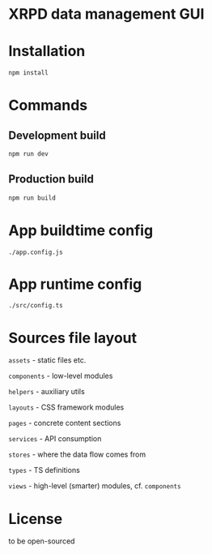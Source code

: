 XRPD data management GUI
==========

# Installation

```sh
npm install
```

# Commands

## Development build

```sh
npm run dev
```

## Production build

```sh
npm run build
```

# App buildtime config

`./app.config.js`

# App runtime config

`./src/config.ts`

# Sources file layout

`assets` - static files etc.

`components` - low-level modules

`helpers` - auxiliary utils

`layouts` - CSS framework modules

`pages` - concrete content sections

`services` - API consumption

`stores` - where the data flow comes from

`types` - TS definitions

`views` - high-level (smarter) modules, cf. `components`

# License

to be open-sourced
